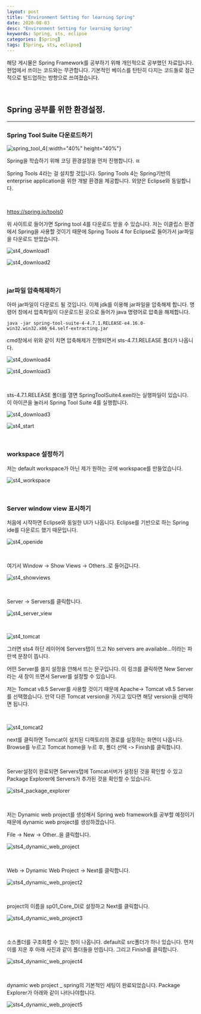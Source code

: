 ```yaml
---
layout: post
title: "Environment Setting for learning Spring"
date: 2020-08-03
desc: "Environment Setting for learning Spring"
keywords: Spring, sts, eclipse
categories: [Spring]
tags: [Spring, sts, eclipse]
---
```


해당 게시물은 Spring Framework를 공부하기 위해 개인적으로 공부했던 자료입니다. 현업에서 쓰이는 코드와는 무관합니다. 기본적인 베이스를 탄탄히 다지는 코드들로 점근적으로 빌드업하는 방향으로 쓰여졌습니다. 

<br>

## Spring 공부를 위한 환경설정. 

___

### Spring Tool Suite 다운로드하기

![spring_tool_4](/static/assets/img/blog/spring/spring_tool_4.png){:width="40%" height="40%"}

Spring을 학습하기 위해 코딩 환경설정을 먼저 진행합니다. ㄸ

Spring Tools 4라는 걸 설치할 것입니다. Spring Tools 4는 Spring기반의 enterprise application을 위한 개발 환경을 제공합니다. 외양은 Eclipse와 동일합니다.

<br>

https://spring.io/tools0

위 사이트로 들어가면 Spring tool 4를 다운로드 받을 수 있습니다. 저는 이클립스 환경에서 Spring을 사용할 것이기 때문에 Spring Tools 4 for Eclipse로 들어가서 jar파일을 다운로드 받았습니다. 

![st4_download1](/static/assets/img/blog/spring/st4_download1.png)

![st4_download2](/static/assets/img/blog/spring/st4_download2.png)

<br>

### jar파일 압축해제하기

아마 jar파일이 다운로드 될 것입니다. 이제 jdk를 이용해 jar파일을 압축해제 합니다. 명령어 창에서 압축파일이 다운로드된 곳으로 들어가 java 명령어로 압축을 해제합니다. 

~~~
java -jar spring-tool-suite-4-4.7.1.RELEASE-e4.16.0-win32.win32.x86_64.self-extracting.jar
~~~

cmd창에서 위와 같이 치면 압축해제가 진행되면서 sts-4.7.1.RELEASE 폴더가 나옵니다. 

![st4_download4](/static/assets/img/blog/spring/st4_download4.png)

![st4_download3](/static/assets/img/blog/spring/st4_download3.png)

<br>

sts-4.7.1.RELEASE 폴더를 열면 SpringToolSuite4.exe라는 실행파일이 있습니다. 이 아이콘을 눌러서 Spring Tool Suite 4를 실행합니다. 

![st4_download3](/static/assets/img/blog/spring/st4_download3.png)

![st4_start](/static/assets/img/blog/spring/st4_start.png)

<br>

### workspace 설정하기

저는 default workspace가 아닌 제가 원하는 곳에 workspace를 만들었습니다. 

![st4_workspace](/static/assets/img/blog/spring/st4_workspace.png)

<br>

### Server window view 표시하기

처음에 시작하면 Eclipse와 동일한 UI가 나옵니다. Eclipse를 기반으로 하는 Spring ide를 다운로드 했기 때문입니다. 

![st4_openide](/static/assets/img/blog/spring/st4_openide.png)

<br>

여기서 Window -> Show Views -> Others..로 들어갑니다. 

![st4_showviews](/static/assets/img/blog/spring/st4_showviews.png)

<br>

Server -> Servers를 클릭합니다. 

![st4_server_view](/static/assets/img/blog/spring/st4_server_view.png)

<br>

![st4_tomcat](/static/assets/img/blog/spring/st4_tomcat.png)

그러면 sts4 하단 레이어에 Servers탭이 뜨고 No servers are available...이라는 파란색 문장이 뜹니다. 

어떤 Server를 쓸지 설정을 안해서 뜨는 문구입니다. 이 링크를 클릭하면 New Server라는 새 창이 뜨면서 Server를 설정할 수 있습니다. 

저는 Tomcat v8.5 Server를 사용할 것이기 때문에 Apache-> Tomcat v8.5 Server를 선택했습니다. 만약 다른 Tomcat version을 가지고 있다면 해당 version을 선택하면 됩니다. 

<br>

![st4_tomcat2](/static/assets/img/blog/spring/st4_tomcat2.png)

next를 클릭하면 Tomcat이 설치된 디렉토리의 경로를 설정하는 화면이 나옵니다. Browse를 누르고 Tomcat home을 누르 후, 폴더 선택 -> Finish를 클릭합니다. 

<br>

Server설정이 완료되면 Servers탭에 Tomcat서버가 설정된 것을 확인할 수 있고 Package Explorer에 Servers가 추가된 것을 확인할 수 있습니다. 

![sts4_package_explorer](/static/assets/img/blog/spring/sts4_package_explorer.png)

<br>

저는 Dynamic web project를 생성해서 Spring web framework를 공부할 예정이기 때문에 dynamic web project를 생성하겠습니다. 

File -> New -> Other..을 클릭합니다. 

![sts4_dynamic_web_project](/static/assets/img/blog/spring/sts4_dynamic_web_project.png)

<br>

Web -> Dynamic Web Project -> Next를 클릭합니다. 

![sts4_dynamic_web_project2](/static/assets/img/blog/spring/sts4_dynamic_web_project2.png)

<br>

project의 이름을 sp01_Core_DI로 설정하고 Next를 클릭합니다. 

![sts4_dynamic_web_project3](/static/assets/img/blog/spring/sts4_dynamic_web_project3.png)

<br>

소스폴더를 구조화할 수 있는 창이 나옵니다. default로 src폴더가 하나 있습니다. 먼저 이를 지운 후 아래 사진과 같이 폴더들을 만듭니다. 그리고 Finish를 클릭합니다. 

![sts4_dynamic_web_project4](/static/assets/img/blog/spring/sts4_dynamic_web_project4.png)

<br>

dynamic web project _ spring의 기본적인 세팅이 완료되었습니다. Package Explorer가 아래와 같이 나타나야합니다. 

![sts4_dynamic_web_project5](/static/assets/img/blog/spring/sts4_dynamic_web_project5.png)

